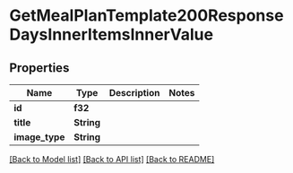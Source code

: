 # GetMealPlanTemplate200ResponseDaysInnerItemsInnerValue

## Properties

Name | Type | Description | Notes
------------ | ------------- | ------------- | -------------
**id** | **f32** |  | 
**title** | **String** |  | 
**image_type** | **String** |  | 

[[Back to Model list]](../README.md#documentation-for-models) [[Back to API list]](../README.md#documentation-for-api-endpoints) [[Back to README]](../README.md)


